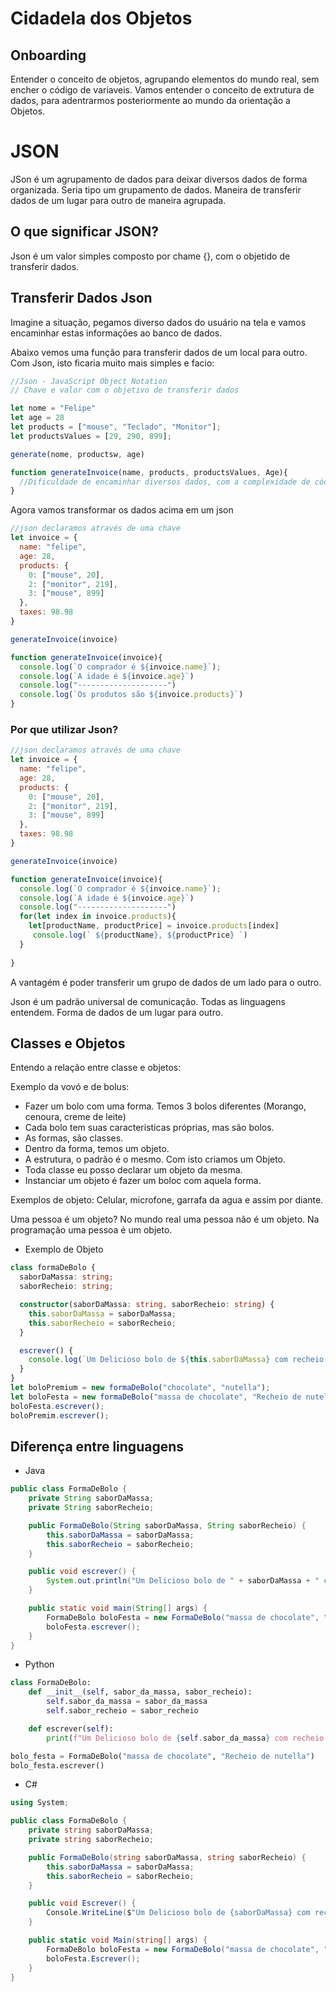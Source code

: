 # Cidadela dos Objetos

## Onboarding

Entender o conceito de objetos, agrupando elementos do mundo real, sem encher o código de variaveis. Vamos entender o conceito de extrutura de dados, para adentrarmos posteriormente ao mundo da orientação a Objetos.

# JSON

JSon é um agrupamento de dados para deixar diversos dados de forma organizada. Seria tipo um grupamento de dados.
Maneira de transferir dados de um lugar para outro de maneira agrupada.

## O que significar JSON?

Json é um valor simples composto por chame {}, com o objetido de transferir dados.

## Transferir Dados Json

Imagine a situação, pegamos diverso dados do usuário na tela e vamos encaminhar estas informações ao banco de dados.

Abaixo vemos uma função para transferir dados de um local para outro. Com Json, isto ficaria muito mais simples e facio:
````js
//Json - JavaScript Object Notation
// Chave e valor com o objetivo de transferir dados

let nome = "Felipe"
let age = 28
let products = ["mouse", "Teclado", "Monitor"];
let productsValues = [29, 290, 899];

generate(nome, productsw, age)

function generateInvoice(name, products, productsValues, Age){
  //Dificuldade de encaminhar diversos dados, com a complexidade de código.
}
````

Agora vamos transformar os dados acima em um json

````js
//json declaramos através de uma chave
let invoice = {
  name: "felipe",
  age: 28,
  products: {
    0: ["mouse", 20],
    2: ["monitor", 219],
    3: ["mouse", 899]
  },
  taxes: 98.98       
}

generateInvoice(invoice)

function generateInvoice(invoice){
  console.log(`O comprador é ${invoice.name}`);
  console.log(`A idade é ${invoice.age}`)
  console.log("--------------------")
  console.log(`Os produtos são ${invoice.products}`)
}
````

### Por que utilizar Json?

````js
//json declaramos através de uma chave
let invoice = {
  name: "felipe",
  age: 28,
  products: {
    0: ["mouse", 20],
    2: ["monitor", 219],
    3: ["mouse", 899]
  },
  taxes: 98.98       
}

generateInvoice(invoice)

function generateInvoice(invoice){
  console.log(`O comprador é ${invoice.name}`);
  console.log(`A idade é ${invoice.age}`)
  console.log("--------------------")
  for(let index in invoice.products){
    let[productName, productPrice] = invoice.products[index]
     console.log(` ${productName}, ${productPrice} `)
  }
 
}
````
A vantagém é poder transferir um grupo de dados de um lado para o outro. 

Json é um padrão universal de comunicação. Todas as linguagens entendem. Forma de dados de um lugar para outro.

## Classes e Objetos

Entendo a relação entre classe e objetos:

Exemplo da vovó e de bolus:
  - Fazer um bolo com uma forma. Temos 3 bolos diferentes (Morango, cenoura, creme de leite)
  - Cada bolo tem suas caracteristicas próprias, mas são bolos.
  - As formas, são classes.
  - Dentro da forma, temos um objeto.
  - A estrutura, o padrão é o mesmo. Com isto criamos um Objeto.
  - Toda classe eu posso declarar um objeto da mesma.
  - Instanciar um objeto é fazer um boloc com aquela forma.

Exemplos de objeto: Celular, microfone, garrafa da agua e assim por diante.

Uma pessoa é um objeto? No mundo real uma pessoa não é um objeto. 
Na programação uma pessoa é um objeto. 

- Exemplo de Objeto

````ts
class formaDeBolo {
  saborDaMassa: string;
  saborRecheio: string;

  constructor(saborDaMassa: string, saborRecheio: string) {
    this.saborDaMassa = saborDaMassa;
    this.saborRecheio = saborRecheio;
  }

  escrever() {
    console.log(`Um Delicioso bolo de ${this.saborDaMassa} com recheio de ${this.saborRecheio}`);
  }
}
let boloPremium = new formaDeBolo("chocolate", "nutella");
let boloFesta = new formaDeBolo("massa de chocolate", "Recheio de nutella");
boloFesta.escrever();
boloPremim.escrever();

````

## Diferença entre linguagens

- Java
````Java
public class FormaDeBolo {
    private String saborDaMassa;
    private String saborRecheio;

    public FormaDeBolo(String saborDaMassa, String saborRecheio) {
        this.saborDaMassa = saborDaMassa;
        this.saborRecheio = saborRecheio;
    }

    public void escrever() {
        System.out.println("Um Delicioso bolo de " + saborDaMassa + " com recheio de " + saborRecheio);
    }

    public static void main(String[] args) {
        FormaDeBolo boloFesta = new FormaDeBolo("massa de chocolate", "Recheio de nutella");
        boloFesta.escrever();
    }
}
````

- Python
````Python
class FormaDeBolo:
    def __init__(self, sabor_da_massa, sabor_recheio):
        self.sabor_da_massa = sabor_da_massa
        self.sabor_recheio = sabor_recheio

    def escrever(self):
        print(f"Um Delicioso bolo de {self.sabor_da_massa} com recheio de {self.sabor_recheio}")

bolo_festa = FormaDeBolo("massa de chocolate", "Recheio de nutella")
bolo_festa.escrever()
````

- C#
````C#
using System;

public class FormaDeBolo {
    private string saborDaMassa;
    private string saborRecheio;

    public FormaDeBolo(string saborDaMassa, string saborRecheio) {
        this.saborDaMassa = saborDaMassa;
        this.saborRecheio = saborRecheio;
    }

    public void Escrever() {
        Console.WriteLine($"Um Delicioso bolo de {saborDaMassa} com recheio de {saborRecheio}");
    }

    public static void Main(string[] args) {
        FormaDeBolo boloFesta = new FormaDeBolo("massa de chocolate", "Recheio de nutella");
        boloFesta.Escrever();
    }
}
````